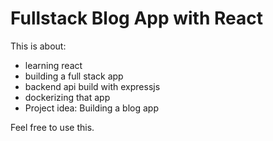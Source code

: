 # Fullstack Blog App with React

This is about:
* learning react
* building a full stack app
* backend api build with expressjs
* dockerizing that app
* Project idea: Building a blog app

Feel free to use this.
